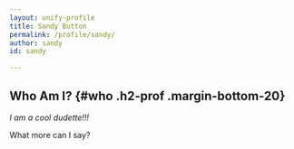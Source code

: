 ```yaml
---
layout: unify-profile
title: Sandy Button
permalink: /profile/sandy/
author: sandy
id: sandy

---
```


## Who Am I? {#who .h2-prof .margin-bottom-20}

*I am a cool dudette!!!*

What more can I say?

